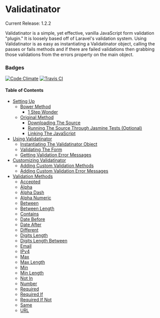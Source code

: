 # Validatinator

Current Release: 1.2.2

Validatinator is a simple, yet effective, vanilla JavaScript form validation
"plugin." It is loosely based off of Laravel's validation system. Using
Validatinator is as easy as instantiating a Validatinator object, calling
the passes or fails methods and if there are failed validations then grabbing
those validations from the errors property on the main object.

### Badges

[![Code Climate](https://codeclimate.com/github/JenkinsDev/Validatinator/badges/gpa.svg)](https://codeclimate.com/github/JenkinsDev/Validatinator)
[![Travis CI](https://travis-ci.org/JenkinsDev/Validatinator.svg)](https://travis-ci.org/JenkinsDev/Validatinator)

#### Table of Contents

* [Setting Up](https://github.com/JenkinsDev/Validatinator/wiki/Setting-Up)
    * [Bower Method](https://github.com/JenkinsDev/Validatinator/wiki/Setting-Up#wiki-bower-method)
        * [1 Step Wonder](https://github.com/JenkinsDev/Validatinator/wiki/Setting-Up#wiki-1-step-wonder)
    * [Original Method](https://github.com/JenkinsDev/Validatinator/wiki/Setting-Up#wiki-original-method)
        * [Downloading The Source](https://github.com/JenkinsDev/Validatinator/wiki/Setting-Up#wiki-download-the-source)
        * [Running The Source Through Jasmine Tests (Optional)](https://github.com/JenkinsDev/Validatinator/wiki/Setting-Up#wiki-running-the-source-through-jasmine-testing-optional)
        * [Linking The JavaScript](https://github.com/JenkinsDev/Validatinator/wiki/Setting-Up#wiki-linking-the-javascript-files)
* [Using Validatinator](https://github.com/JenkinsDev/Validatinator/wiki/Using-Validatinator)
    * [Instantiating The Validatinator Object](https://github.com/JenkinsDev/Validatinator/wiki/Using-Validatinator#wiki-instantiating-a-validatinator-object)
    * [Validating The Form](https://github.com/JenkinsDev/Validatinator/wiki/Using-Validatinator#wiki-validating-the-form)
    * [Getting Validation Error Messages](https://github.com/JenkinsDev/Validatinator/wiki/Using-Validatinator#wiki-getting-validation-error-messages)
* [Customizing Validatinator](https://github.com/JenkinsDev/Validatinator/wiki/Customizing-Validatinator)
    * [Adding Custom Validation Methods](https://github.com/JenkinsDev/Validatinator/wiki/Customizing-Validatinator#wiki-adding-custom-validation-methods)
    * [Adding Custom Validation Error Messages](https://github.com/JenkinsDev/Validatinator/wiki/Customizing-Validatinator#wiki-adding-custom-validation-error-messages)
* [Validation Methods](https://github.com/JenkinsDev/Validatinator/wiki/Validation-Methods)
    * [Accepted](https://github.com/JenkinsDev/Validatinator/wiki/Validation-Methods#wiki-accepted)
    * [Alpha](https://github.com/JenkinsDev/Validatinator/wiki/Validation-Methods#wiki-alpha)
    * [Alpha Dash](https://github.com/JenkinsDev/Validatinator/wiki/Validation-Methods#wiki-alpha-dash)
    * [Alpha Numeric](https://github.com/JenkinsDev/Validatinator/wiki/Validation-Methods#wiki-alpha-numeric)
    * [Between](https://github.com/JenkinsDev/Validatinator/wiki/Validation-Methods#wiki-between)
    * [Between Length](https://github.com/JenkinsDev/Validatinator/wiki/Validation-Methods#wiki-between-length)
    * [Contains](https://github.com/JenkinsDev/Validatinator/wiki/Validation-Methods#wiki-contains)
    * [Date Before](https://github.com/JenkinsDev/Validatinator/wiki/Validation-Methods#wiki-date-before)
    * [Date After](https://github.com/JenkinsDev/Validatinator/wiki/Validation-Methods#wiki-date-after)
    * [Different](https://github.com/JenkinsDev/Validatinator/wiki/Validation-Methods#wiki-different)
    * [Digits Length](https://github.com/JenkinsDev/Validatinator/wiki/Validation-Methods#wiki-digits-length)
    * [Digits Length Between](https://github.com/JenkinsDev/Validatinator/wiki/Validation-Methods#wiki-digits-length-between)
    * [Email](https://github.com/JenkinsDev/Validatinator/wiki/Validation-Methods#wiki-email)
    * [IPv4](https://github.com/JenkinsDev/Validatinator/wiki/Validation-Methods#wiki-ipv4)
    * [Max](https://github.com/JenkinsDev/Validatinator/wiki/Validation-Methods#wiki-max)
    * [Max Length](https://github.com/JenkinsDev/Validatinator/wiki/Validation-Methods#wiki-max-length)
    * [Min](https://github.com/JenkinsDev/Validatinator/wiki/Validation-Methods#wiki-min)
    * [Min Length](https://github.com/JenkinsDev/Validatinator/wiki/Validation-Methods#wiki-min-length)
    * [Not In](https://github.com/JenkinsDev/Validatinator/wiki/Validation-Methods#wiki-not-in)
    * [Number](https://github.com/JenkinsDev/Validatinator/wiki/Validation-Methods#wiki-number)
    * [Required](https://github.com/JenkinsDev/Validatinator/wiki/Validation-Methods#wiki-required)
    * [Required If](https://github.com/JenkinsDev/Validatinator/wiki/Validation-Methods#wiki-required-if)
    * [Required If Not](https://github.com/JenkinsDev/Validatinator/wiki/Validation-Methods#wiki-required-if-not)
    * [Same](https://github.com/JenkinsDev/Validatinator/wiki/Validation-Methods#wiki-same)
    * [URL](https://github.com/JenkinsDev/Validatinator/wiki/Validation-Methods#wiki-url)
